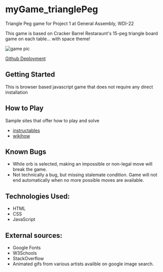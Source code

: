# myGame_trianglePeg

Triangle Peg game for Project 1 at General Assembly, WDI-22

This game is based on Cracker Barrel Restaraunt's 15-peg triangle board game on each table... with space theme!

![game pic](https://crackerbarrel.com/-/media/CrackerBarrel/About/Media-Kit/Fast-Facts/peg_game_346x230.jpg)

[Github Deployment](https://idothestamping.github.io/myGame_trianglePeg/)

## Getting Started

This is browser based javascript game that does not require any direct installation

## How to Play

Sample sites that offer how to play and solve

* [instructables](https://www.instructables.com/id/How-to-solve-the-Triangle-Peg-Game/)
* [wikihow](https://www.wikihow.com/Win-the-Peg-Game)

## Known Bugs

* While orb is selected, making an impossible or non-legal move will break the game.
* Not technically a bug, but missing stalemate condition.  Game will not end automatically when no more possible moves are available.

## Technologies Used:
* HTML
* CSS
* JavaScript

## External sources:
* Google Fonts
* W3Schools
* StackOverflow
* Animated gifs from various artists availble on google image search.
